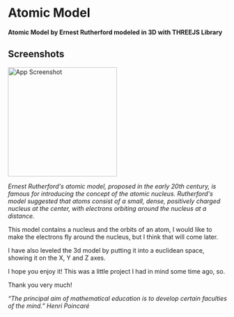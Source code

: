 # Atomic Model

**Atomic Model by Ernest Rutherford modeled in 3D with THREEJS Library**

## Screenshots
<img src="https://upload.wikimedia.org/wikipedia/commons/thumb/9/92/Rutherford_atom.svg/1024px-Rutherford_atom.svg.png" alt="App Screenshot" width="250" height="250">

*Ernest Rutherford's atomic model, proposed in the early 20th century, is famous for introducing the concept of the atomic nucleus. Rutherford's model suggested that atoms consist of a small, dense, positively charged nucleus at the center, with electrons orbiting around the nucleus at a distance.*

This model contains a nucleus and the orbits of an atom, I would like to make the electrons fly around the nucleus, but I think that will come later.

I have also leveled the 3d model by putting it into a euclidean space, showing it on the X, Y and Z axes.

I hope you enjoy it! This was a little project I had in mind some time ago, so.

Thank you very much!

*“The principal aim of mathematical education is to develop certain faculties of the mind.”*
*Henri Poincaré*
